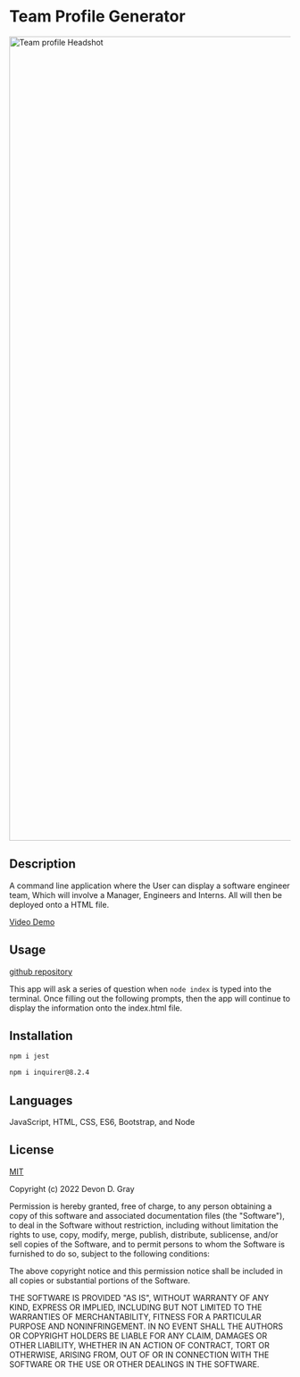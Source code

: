 # Team Profile Generator

<img width="1440" alt="Team profile Headshot" src="https://user-images.githubusercontent.com/102159748/191377423-a8fb4cdb-c3b1-4ea5-8cf9-085346046cfa.png">



## Description
A command line application where the User can display a software engineer team, Which will involve a Manager, Engineers and Interns. All will then be deployed onto a HTML file. 

[Video Demo](https://youtu.be/nO7TLYuxatg) 

## Usage
  [github repository](https://github.com/graydevon/Team-Profile-Generator)

This app will ask a series of question when `node index` is typed into the terminal. Once filling out the following prompts, then the app will continue to display the information onto the index.html file.

## **Installation** 
  ```md
  npm i jest
  ```
  
  ```md
  npm i inquirer@8.2.4
  ```

 ## Languages
  JavaScript,  HTML,  CSS,  ES6,  Bootstrap,  and Node

  
  ## License 
  [MIT](https://choosealicense.com/licenses/mit/) 

Copyright (c) 2022 Devon D. Gray

Permission is hereby granted, free of charge, to any person obtaining a copy
of this software and associated documentation files (the "Software"), to deal
in the Software without restriction, including without limitation the rights
to use, copy, modify, merge, publish, distribute, sublicense, and/or sell
copies of the Software, and to permit persons to whom the Software is
furnished to do so, subject to the following conditions:

The above copyright notice and this permission notice shall be included in all
copies or substantial portions of the Software.

THE SOFTWARE IS PROVIDED "AS IS", WITHOUT WARRANTY OF ANY KIND, EXPRESS OR
IMPLIED, INCLUDING BUT NOT LIMITED TO THE WARRANTIES OF MERCHANTABILITY,
FITNESS FOR A PARTICULAR PURPOSE AND NONINFRINGEMENT. IN NO EVENT SHALL THE
AUTHORS OR COPYRIGHT HOLDERS BE LIABLE FOR ANY CLAIM, DAMAGES OR OTHER
LIABILITY, WHETHER IN AN ACTION OF CONTRACT, TORT OR OTHERWISE, ARISING FROM,
OUT OF OR IN CONNECTION WITH THE SOFTWARE OR THE USE OR OTHER DEALINGS IN THE
SOFTWARE.
```
